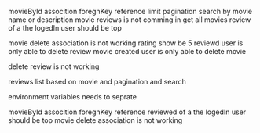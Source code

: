 movieById assocition foregnKey reference
limit pagination search by movie name or description
movie reviews is not comming in get all movies
review of a the logedIn user should be top

movie delete association is not working
rating show be 5
reviewd user is only able to delete review
movie created user is only able to delete movie


delete review is not working

reviews list based on movie and pagination and search

environment variables needs to seprate




movieById assocition foregnKey reference
reviewed of a the logedIn user should be top
movie delete association is not working

